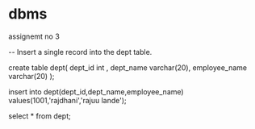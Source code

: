 # dbms

assignemt no 3

-- Insert a single record into the dept table. 

create table dept(
dept_id int ,
dept_name varchar(20),
employee_name varchar(20)
);

insert into dept(dept_id,dept_name,employee_name) values(1001,'rajdhani','rajuu lande');

select * from dept;
